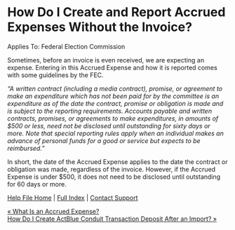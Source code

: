 How Do I Create and Report Accrued Expenses Without the Invoice?
==========

Applies To: Federal Election Commission

Sometimes, before an invoice is even received, we are expecting an expense. Entering in this Accrued Expense and how it is reported comes with some guidelines by the FEC.

*“A written contract (including a media contract), promise, or agreement to make an expenditure which has not been paid for by the committee is an expenditure as of the date the contract, promise or obligation is made and is subject to the reporting requirements. Accounts payable and written contracts, promises, or agreements to make expenditures, in amounts of $500 or less, need not be disclosed until outstanding for sixty days or more. Note that special reporting rules apply when an individual makes an advance of personal funds for a good or service but expects to be reimbursed.”*

In short, the date of the Accrued Expense applies to the date the contract or obligation was made, regardless of the invoice. However, if the Accrued Expense is under $500, it does not need to be disclosed until outstanding for 60 days or more.

[Help File Home](/help/) | [Full Index](/Help-File-Directory/) | [Contact Support](mailto:support@ISPolitical.com)

[« What Is an Accrued Expense?](/What-Is-an-Accrued-Expense)  
[How Do I Create ActBlue Conduit Transaction Deposit After an Import? »](/How-Do-I-Create-ActBlue-Conduit-Transaction-Deposit-After-an-Import)
